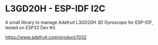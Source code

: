 # L3GD20H - ESP-IDF I2C

A small library to manage Adafruit L3GD20H 3D Gyroscope for ESP-IDF, tested on ESP32 Dev Kit.

https://www.adafruit.com/product/1032

